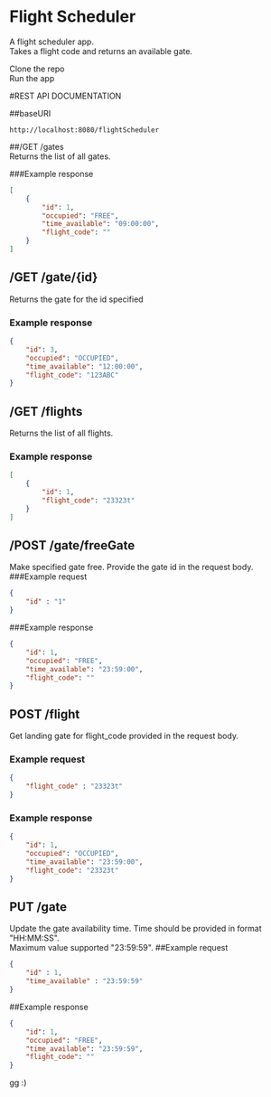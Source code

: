 # Flight Scheduler
A flight scheduler app.  
Takes a flight code and returns an available gate.  

Clone the repo  
Run the app


#REST API DOCUMENTATION

##baseURI 
```text
http://localhost:8080/flightScheduler
```

##/GET /gates  
Returns the list of all gates.

###Example response
```json
[
    {
        "id": 1,
        "occupied": "FREE",
        "time_available": "09:00:00",
        "flight_code": ""
    }
]
```

## /GET /gate/{id}  
Returns the gate for the id specified  
### Example response
```json
{
    "id": 3,
    "occupied": "OCCUPIED",
    "time_available": "12:00:00",
    "flight_code": "123ABC"
}
```
## /GET /flights
Returns the list of all flights.  
### Example response
```json
[
    {
        "id": 1,
        "flight_code": "23323t"
    }
]
```

## /POST /gate/freeGate
Make specified gate free.
Provide the gate id in the request body.
###Example request
```json
{
    "id" : "1"
}  
```
###Example response
```json
{
    "id": 1,
    "occupied": "FREE",
    "time_available": "23:59:00",
    "flight_code": ""
}
```

## POST /flight  
Get landing gate for flight_code provided in the request body.
### Example request
```json
{
    "flight_code" : "23323t"
}
```  
### Example response
```json
{
    "id": 1,
    "occupied": "OCCUPIED",
    "time_available": "23:59:00",
    "flight_code": "23323t"
}
```

## PUT /gate
Update the gate availability time.
Time should be provided in format "HH:MM:SS".  
Maximum value supported "23:59:59".
##Example request
```json
{
    "id" : 1,
    "time_available" : "23:59:59"
}
```
##Example response
```json
{
    "id": 1,
    "occupied": "FREE",
    "time_available": "23:59:59",
    "flight_code": ""
}
```

gg :)